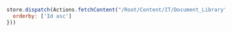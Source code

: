 ```javascript
store.dispatch(Actions.fetchContent("/Root/Content/IT/Document_Library", {
  orderby: ['Id asc']
}))
```
